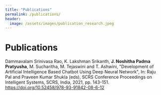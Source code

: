 ```yaml
---
title: "Publications"
permalink: /publications/
header:
  image: /assets/images/publication_research.jpeg
---
```


# Publications

Dammavalam Srinivasa Rao, K. Lakshman Srikanth, **J. Noshitha Padma Pratyusha**, M. Sucharitha, M. Tejaswini and T. Ashwini, "Development of Artificial Intelligence Based Chatbot Using Deep Neural Network", In: Raju Pal and Praveen Kumar Shukla (eds), SCRS Conference Proceedings on Intelligent Systems, SCRS, India, 2021, pp. 143-151. https://doi.org/10.52458/978-93-91842-08-6-12
